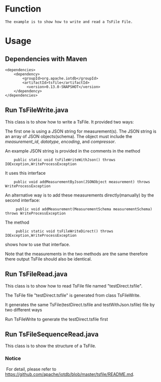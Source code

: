 <!--

    Licensed to the Apache Software Foundation (ASF) under one
    or more contributor license agreements.  See the NOTICE file
    distributed with this work for additional information
    regarding copyright ownership.  The ASF licenses this file
    to you under the Apache License, Version 2.0 (the
    "License"); you may not use this file except in compliance
    with the License.  You may obtain a copy of the License at

        http://www.apache.org/licenses/LICENSE-2.0

    Unless required by applicable law or agreed to in writing,
    software distributed under the License is distributed on an
    "AS IS" BASIS, WITHOUT WARRANTIES OR CONDITIONS OF ANY
    KIND, either express or implied.  See the License for the
    specific language governing permissions and limitations
    under the License.

-->

# Function
```
The example is to show how to write and read a TsFile File.
```
# Usage
## Dependencies with Maven

```
<dependencies>
    <dependency>
        <groupId>org.apache.iotdb</groupId>
        <artifactId>tsfile</artifactId>
     	  <version>0.13.0-SNAPSHOT</version>
    </dependency>
</dependencies>
```


## Run TsFileWrite.java


  This class is to show how to write a TsFile. It provided two ways:
  
   The first one is using a JSON string for measurement(s). The JSON string is an array of JSON 
   objects(schema). The object must include the *measurement_id*, *datatype*, *encoding*, and 
   *compressor*. 
   
   An example JSON string is provided in the comments in 
   the method
   
        public static void tsFileWriteWithJson() throws IOException,WriteProcessException
   It uses this interface
   
        public void addMeasurementByJson(JSONObject measurement) throws WriteProcessException  
   An alternative way is to add these measurements directly(manually) by the second interface: 
   
         public void addMeasurement(MeasurementSchema measurementSchema) throws WriteProcessException
   
   The method
   
         public static void tsFileWriteDirect() throws IOException,WriteProcessException
   shows how to use that interface.
   
   Note that the measurements in the two methods are the same therefore there output TsFile should also be identical.


  
## Run TsFileRead.java

 This class is to show how to read TsFile file named "testDirect.tsfile".
 
 The TsFile file "testDirect.tsfile" is generated from class TsFileWrite.
 
 It generates the same TsFile(testDirect.tsfile and testWithJson.tsfile) file by two different ways
 
 Run TsFileWrite to generate the testDirect.tsfile first
 
## Run TsFileSequenceRead.java

  This class is to show the structure of a TsFile.

### Notice 
  For detail, please refer to https://github.com/apache/iotdb/blob/master/tsfile/README.md.
